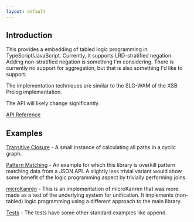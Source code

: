 ```yaml
---
layout: default
---
```


## Introduction

This provides a embedding of tabled logic programming in TypeScript/JavaScript.
Currently, it supports LRD-stratified negation. Adding non-stratified negation is
something I'm considering. There is currently no support for aggregation, but
that is also something I'd like to support.

The implementation techniques are similar to the SLG-WAM of the XSB Prolog
implementation.

The API will likely change significantly.

[API Reference](doc/index.html)

## Examples

[Transitive Closure](examples/path.html) - A small instance of calculating all
paths in a cyclic graph.

[Pattern Matching](examples/github.html) - An example for which this library is
overkill pattern matching data from a JSON API. A slightly less trivial variant
would show some benefit of the logic programming aspect by trivially performing
joins.

[microKanren](examples/kanren.ts) - This is an implementation of microKanren
that was more made as a test of the underlying system for unification. It
implements (non-tabled) logic programming using a different approach to the
main library.

[Tests](https://github.com/derekelkins/slgjs/blob/master/slg.spec.ts) - The
tests have some other standard examples like append.
